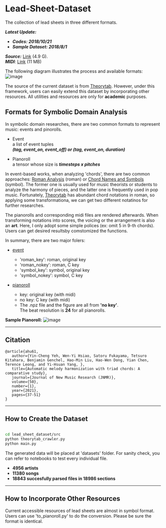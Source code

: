# Lead-Sheet-Dataset
The collection of lead sheets in three different formats. 

***Latest Update:***
* ***Codes: 2018/10/21***
* ***Sample Dataset: 2018/8/1***

***Source:*** [Link](https://drive.google.com/file/d/13iB5Brk1hypKsw9TSf8_d4Ka3xU0XmFZ/view?usp=sharing) (4.9 G).  
***MIDI***: [Link](https://drive.google.com/file/d/1K1t8L9IRTHnQ1ozRIMRGEyxk_yhN6kLr/view?usp=sharing) (11 MB)

The following diagram illustrates the process and available formats:
![image](https://github.com/wayne391/Lead-Sheet-Analysis/blob/master/docs/diagram.PNG)

The source of the current dataset is from [Theorytab]. However, under this framework, users can easily extend this dataset by incorporating other resources. All utilities and resources are only for **academic** purposes.


## Formats for Symbolic Domain Analysis
In symbolic domain researches, there are two common formats to represent music: events and pinorolls.
* Event <br>
    a list of event tuples <br>
    ***(tag, event_on, event_off) or (tag, event_on, duration)***


* Pianoroll <br>
    a tensor whose size is ***timesteps x pitches***

In event-based works, when analyzing 'chords', there are two common approaches: [Roman Analysis] (roman) or [Chord Names and Symbols] (symbol). The former one is usually used for music theorists  or students to analyze the harmony of pieces, and the latter one is frequently used in pop music. Fortunately, [Theorytab] has abundant chord notations in roman, so applying some transformationa, we can get two different notatinos for further researches.

The pianorolls and corresponding midi files are rendered afterwards. When transforming notations into scores, the voicing or the arrangement is also an **art**. Here, I only adopt some simple polices (ex: omit 5 in 9-th chords). Users can get desired resultsby comstomized the functions.

In summary, there are two major folers:
* [event] <br>
    * 'roman_key': roman, original key
    * 'roman_nokey': roman, C key
    * 'symbol_key': symbol, original key
    * 'symbol_nokey': symbol, C key

* [pianoroll] <br>
    * key: original key (with midi)
    * no key: C key (with midi)<br>
    * The .npz file and the figure are all from **'no key'**.<br>
      The beat resolution is **24** for all pianorolls.

**Sample Pianoroll:**
![image](https://github.com/wayne391/List-of-Symbolic-Musical-Datasets/blob/master/docs/hey_jude_chorus.PNG)


---------
## Citation

```
@article{ahu61,
   author={Yin-Cheng Yeh, Wen-Yi Hsiao, Satoru Fukayama, Tetsuro Kitahara, Benjamin Genchel, Hao-Min Liu, Hao-Wen Dong, Yian Chen, Terence Leong, and Yi-Hsuan Yang, },
   title={Automatic melody harmonization with triad chords: A comparative study},
   journal={Journal of New Music Research (JNMR)},
   volume={50},
   number={1},
   year={2021},
   pages={37-51}
}
```

---------

## How to Create the Dataset

```bash

cd lead_sheet_dataset/src
python theorytab_crawler.py
python main.py
```
The generated data will be placed at 'datasets' folder.
For sanity check, you can refer to notebooks to test every individual file.

* **4956 artists**
* **11380 songs**
* **18843 succesfully parsed files in 18986 sections**
---------

## How to Incorporate Other Resources

Current accessible resources of lead sheets are almost in symbol format. Users can use 'to_pianoroll.py' to do the conversion. Please be sure the format is identical.



[Theorytab]:https://www.hooktheory.com/site
[Roman analysis]:https://en.wikipedia.org/wiki/Roman_numeral_analysis
[chord names and symbols]:https://en.wikipedia.org/wiki/Chord_names_and_symbols_(popular_music)
[event]:https://github.com/wayne391/Lead-Sheet-Analysis/tree/master/lead_sheet_dataset/datasets/event/
[pianoroll]:https://github.com/wayne391/Lead-Sheet-Analysis/tree/master/lead_sheet_dataset/datasets/pianoroll/
[notebooks]:https://github.com/wayne391/Lead-Sheet-Analysis/tree/master/lead_sheet_dataset/notebooks



